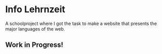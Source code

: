 # Info Lehrnzeit
 
A schoolproject where I got the task to make a website that presents the major languages of the web.

## Work in Progress!
